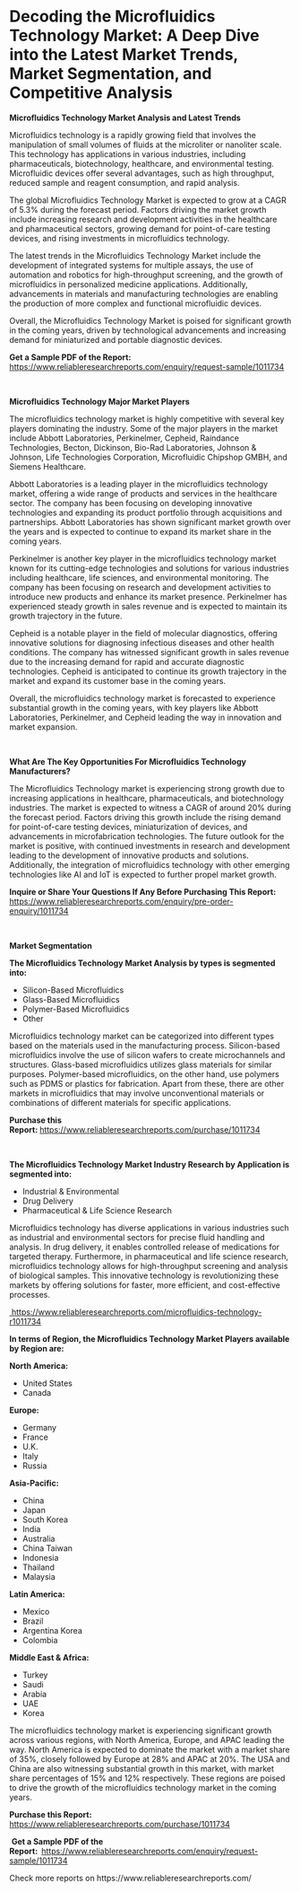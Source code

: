 <p><h1>Decoding the Microfluidics Technology Market: A Deep Dive into the Latest Market Trends, Market Segmentation, and Competitive Analysis</h1></p><p><strong>Microfluidics Technology Market Analysis and Latest Trends</strong></p>
<p><p>Microfluidics technology is a rapidly growing field that involves the manipulation of small volumes of fluids at the microliter or nanoliter scale. This technology has applications in various industries, including pharmaceuticals, biotechnology, healthcare, and environmental testing. Microfluidic devices offer several advantages, such as high throughput, reduced sample and reagent consumption, and rapid analysis.</p><p>The global Microfluidics Technology Market is expected to grow at a CAGR of 5.3% during the forecast period. Factors driving the market growth include increasing research and development activities in the healthcare and pharmaceutical sectors, growing demand for point-of-care testing devices, and rising investments in microfluidics technology.</p><p>The latest trends in the Microfluidics Technology Market include the development of integrated systems for multiple assays, the use of automation and robotics for high-throughput screening, and the growth of microfluidics in personalized medicine applications. Additionally, advancements in materials and manufacturing technologies are enabling the production of more complex and functional microfluidic devices.</p><p>Overall, the Microfluidics Technology Market is poised for significant growth in the coming years, driven by technological advancements and increasing demand for miniaturized and portable diagnostic devices.</p></p>
<p><strong>Get a Sample PDF of the Report:&nbsp;</strong> <a href="https://www.reliableresearchreports.com/enquiry/request-sample/1011734">https://www.reliableresearchreports.com/enquiry/request-sample/1011734</a></p>
<p>&nbsp;</p>
<p><strong>Microfluidics Technology Major Market Players</strong></p>
<p><p>The microfluidics technology market is highly competitive with several key players dominating the industry. Some of the major players in the market include Abbott Laboratories, Perkinelmer, Cepheid, Raindance Technologies, Becton, Dickinson, Bio-Rad Laboratories, Johnson & Johnson, Life Technologies Corporation, Microfluidic Chipshop GMBH, and Siemens Healthcare.</p><p>Abbott Laboratories is a leading player in the microfluidics technology market, offering a wide range of products and services in the healthcare sector. The company has been focusing on developing innovative technologies and expanding its product portfolio through acquisitions and partnerships. Abbott Laboratories has shown significant market growth over the years and is expected to continue to expand its market share in the coming years.</p><p>Perkinelmer is another key player in the microfluidics technology market known for its cutting-edge technologies and solutions for various industries including healthcare, life sciences, and environmental monitoring. The company has been focusing on research and development activities to introduce new products and enhance its market presence. Perkinelmer has experienced steady growth in sales revenue and is expected to maintain its growth trajectory in the future.</p><p>Cepheid is a notable player in the field of molecular diagnostics, offering innovative solutions for diagnosing infectious diseases and other health conditions. The company has witnessed significant growth in sales revenue due to the increasing demand for rapid and accurate diagnostic technologies. Cepheid is anticipated to continue its growth trajectory in the market and expand its customer base in the coming years.</p><p>Overall, the microfluidics technology market is forecasted to experience substantial growth in the coming years, with key players like Abbott Laboratories, Perkinelmer, and Cepheid leading the way in innovation and market expansion.</p></p>
<p>&nbsp;</p>
<p><strong>What Are The Key Opportunities For Microfluidics Technology Manufacturers?</strong></p>
<p><p>The Microfluidics Technology market is experiencing strong growth due to increasing applications in healthcare, pharmaceuticals, and biotechnology industries. The market is expected to witness a CAGR of around 20% during the forecast period. Factors driving this growth include the rising demand for point-of-care testing devices, miniaturization of devices, and advancements in microfabrication technologies. The future outlook for the market is positive, with continued investments in research and development leading to the development of innovative products and solutions. Additionally, the integration of microfluidics technology with other emerging technologies like AI and IoT is expected to further propel market growth.</p></p>
<p><strong>Inquire or Share Your Questions If Any Before Purchasing This Report:</strong> <a href="https://www.reliableresearchreports.com/enquiry/pre-order-enquiry/1011734">https://www.reliableresearchreports.com/enquiry/pre-order-enquiry/1011734</a></p>
<p>&nbsp;</p>
<p><strong>Market Segmentation</strong></p>
<p><strong>The Microfluidics Technology Market Analysis by types is segmented into:</strong></p>
<p><ul><li>Silicon-Based Microfluidics</li><li>Glass-Based Microfluidics</li><li>Polymer-Based Microfluidics</li><li>Other</li></ul></p>
<p><p>Microfluidics technology market can be categorized into different types based on the materials used in the manufacturing process. Silicon-based microfluidics involve the use of silicon wafers to create microchannels and structures. Glass-based microfluidics utilizes glass materials for similar purposes. Polymer-based microfluidics, on the other hand, use polymers such as PDMS or plastics for fabrication. Apart from these, there are other markets in microfluidics that may involve unconventional materials or combinations of different materials for specific applications.</p></p>
<p><strong>Purchase this Report:&nbsp;</strong><a href="https://www.reliableresearchreports.com/purchase/1011734">https://www.reliableresearchreports.com/purchase/1011734</a></p>
<p>&nbsp;</p>
<p><strong>The Microfluidics Technology Market Industry Research by Application is segmented into:</strong></p>
<p><ul><li>Industrial & Environmental</li><li>Drug Delivery</li><li>Pharmaceutical & Life Science Research</li></ul></p>
<p><p>Microfluidics technology has diverse applications in various industries such as industrial and environmental sectors for precise fluid handling and analysis. In drug delivery, it enables controlled release of medications for targeted therapy. Furthermore, in pharmaceutical and life science research, microfluidics technology allows for high-throughput screening and analysis of biological samples. This innovative technology is revolutionizing these markets by offering solutions for faster, more efficient, and cost-effective processes.</p></p>
<p><a href="https://www.reliableresearchreports.com/microfluidics-technology-r1011734">&nbsp;https://www.reliableresearchreports.com/microfluidics-technology-r1011734</a></p>
<p><strong>In terms of Region, the Microfluidics Technology Market Players available by Region are:</strong></p>
<p>
    <p> <strong> North America: </strong>
        <ul>
            <li>United States</li>
            <li>Canada</li>
        </ul>
        </p> 
    <p> <strong> Europe: </strong>
        <ul>
            <li>Germany</li>
            <li>France</li>
            <li>U.K.</li>
            <li>Italy</li>
            <li>Russia</li>
        </ul>
        </p> 
    <p> <strong> Asia-Pacific: </strong>
        <ul>
            <li>China</li>
            <li>Japan</li>
            <li>South Korea</li>
            <li>India</li>
            <li>Australia</li>
            <li>China Taiwan</li>
            <li>Indonesia</li>
            <li>Thailand</li>
            <li>Malaysia</li>
        </ul>
        </p> 
    <p> <strong> Latin America: </strong>
        <ul>
            <li>Mexico</li>
            <li>Brazil</li>
            <li>Argentina Korea</li>
            <li>Colombia</li>
        </ul>
        </p> 
    <p> <strong> Middle East & Africa: </strong>
        <ul>
            <li>Turkey</li>
            <li>Saudi</li>
            <li>Arabia</li>
            <li>UAE</li>
            <li>Korea</li>
        </ul>
    </p>
    </p>
<p><p>The microfluidics technology market is experiencing significant growth across various regions, with North America, Europe, and APAC leading the way. North America is expected to dominate the market with a market share of 35%, closely followed by Europe at 28% and APAC at 20%. The USA and China are also witnessing substantial growth in this market, with market share percentages of 15% and 12% respectively. These regions are poised to drive the growth of the microfluidics technology market in the coming years.</p></p>
<p><strong>Purchase this Report: </strong><a href="https://www.reliableresearchreports.com/purchase/1011734">https://www.reliableresearchreports.com/purchase/1011734</a></p>
<p>&nbsp;<strong>Get a Sample PDF of the Report:&nbsp;&nbsp;</strong><a href="https://www.reliableresearchreports.com/enquiry/request-sample/1011734">https://www.reliableresearchreports.com/enquiry/request-sample/1011734</a></p>
<p><strong></strong></p>
<p>Check more reports on https://www.reliableresearchreports.com/</p>